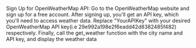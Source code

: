 Sign Up for OpenWeatherMap API:
Go to the OpenWeatherMap website and sign up for a free account.
After signing up, you'll get an API key, which you'll need to access weather data.
Replace "YourAPIKey" with your desired OpenWeatherMap API key(i.e 29e992a198e2f6eadd42d8382485f482) respectively.
Finally, call the get_weather function with the city name and API key, and display the weather data
